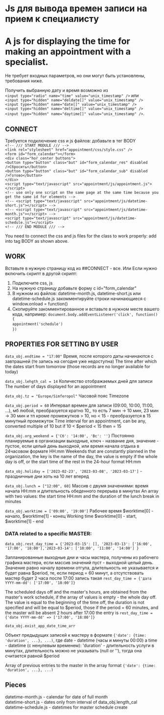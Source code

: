 # Js для вывода времен записи на прием к специалисту
# A js for displaying the time for making an appointment with a specialist.

Не требует входных параметров, но они могут быть установлены, требования ниже.

Получить выбранную дату и время возможно из    
`<input type="radio" name="time" value="unix_timestamp" />` или    
`<input type="hidden" name="deldate[]" value="unix_timestamp" />`   
`<input type="hidden" name="date[]" value="unix_timestamp" />`   
`<input type="hidden" name="deltime[]" value="unix_timestamp" />`   
`<input type="hidden" name="daytime[]" value="unix_timestamp" />`.

## CONNECT
Требуется подключение css и js файлов: добавьте в тег BODY   
`<!-- /// START MODULE /// -->`   
`<link rel="stylesheet" href="appointment/css/style.css" />`   
`<form id="form_calendar"></form>`   
`<div class="hor_center buttons">`   
`<button type="button" class="but" id="form_calendar_res" disabled />Сбросить</button>`    
`<button type="button" class="but" id="form_calendar_sub" disabled />Готово</button>`   
`</div>`   
`<script type="text/javascript" src="appointment/js/appointment.js"></script>`   
`<!-- use only one script on the same page at the same time because you get the same id for elements -->`   
`<!-- <script type="text/javascript" src="appointment/js/datetime-short.js"></script> -->`   
`<!-- <script type="text/javascript" src="appointment/js/datetime-month.js"></script> -->`   
`<script type="text/javascript" src="appointment/js/datetime-schedule.js"></script>`   
`<!-- /// END MODULE /// -->`

You need to connect the css and js files for the class to work properly:
add into tag BODY as shown above.

## WORK
Вставьте в нужную страницу код из ##CONNECT - все.
Или
Если нужно включить скрипт в другой скрипт:
1. Подключите css, js
2. На нужную страницу добавьте форму с id="form_calendar"
3. В нужном из файлов: datetime-month.js, datetime-short.js или datetime-schedule.js
закомментируйте строки начинающиеся с window.onload = function()
4. Скопируйте закомментированное и вставьте в нужном месте вашего кода, например:
`document.body.addEventListener('click', function(){`   
`appointment('schedule')`   
`})`

## PROPERTIES FOR SETTING BY USER

`data_obj.endtime = "17:00"`
Время, после которого даты начинаются с завтрашней (те запись на сегодня уже недоступна)
The time after which the dates start from tomorrow (those records are no longer available for today)

`data_obj.lehgth_cal = 14`
Количество отображаемых дней для записи
The number of days displayed for an appointment

`data_obj.tz = "Europe/Simferopol"`
Часовой пояс
Timezone

`data_obj.period = 60`
Интервал времен для записи (09:00, 10:00, 11:00, ...),
мб любой, преобразуется кратно 10,, то есть 7 мин -> 10 мин, 23 мин -> 30 мин и тп
кроме промежутков > 10, но < 15 - преобразуется в 15 минутный промежуток
Time interval for an appointment, can be any, converted multiple of 10
but if 10 < $period < 15 then = 15

`data_obj.org_weekend = {'Сб': '14:00', 'Вс': ''}`
Постоянно планируемые в организации выходные, ключ - название дня,
значение - пустое, если целый день выходной,
или время начала отдыха в 24часовом формате HH:mm
Weekends that are constantly planned in the organization, the key is the name of the day,
the value is empty if the whole day is off,
or the start time of the rest in the 24-hour format HH:mm

`data_obj.holiday = ['2023-02-23', '2023-03-08', '2023-03-17']` - праздничные дни хоть на 10 лет вперед

`data_obj.lunch = ["12:00", 60]`
Массив c двумя значениями: время начала HH:mm и длительность обеденного перерыва в минутах
An array with two values: the start time HH:mm and the duration of the lunch break in minutes

`data_obj.worktime = ['09:00', '19:00']`
Рабочее время $worktime[0] - начало, $worktime[1] - конец
Working time $worktime[0] - start, $worktime[1] - end


### DATA related to a specific MASTER:

`data_obj.rest_day_time = {'2023-03-15': [], '2023-03-13': ['16:00', '17:00', '18:00'],'2023-03-14': ['10:00', '11:00', '14:00'] }`

Запланированные выходные дни и часы мастера,
получены из рабочего графика мастера, если массив значений пуст - выходной целый день.
Значение равно началу времени отгула, длительность не указывается и будет равна $period,
те, если период = 60 минут, а отсутствовать мастер будет 2 часа после 17:00
запись такая `rest_day_time = {'дата YYYY-mm-dd': ['17:00', '18:00']}`

The scheduled days off and the master's hours,
are obtained from the master's work schedule, if the array of values is empty - the whole day off.
The value is equal to the beginning of the time off, the duration is not specified and will be equal to $period,
those if the period = 60 minutes, and the master will be absent 2 hours after 17:00
the entry is `rest_day_time = {'date YYYY-mm-dd' => ['17:00', '18:00']}`

`data_obj.exist_app_date_time_arr`

Объект предыдущих записей к мастеру
в формате `{'date': {time: 'duration', ...}, ...)`,
где date - datetime (часы и минуты 00:00)
а time - datetime (с ненулевым временем): 'duration' - длительность услуги в минутах,
длительность можно не указывать (null or ''), тогда она считается равной $period

Array of previous entries to the master
in the array format `{'date': {time: 'duration', ...}, ...)`

## Pieces
datetime-month.js - calendar for date of full month   
datetime-short.js - dates only from interval of data_obj.length_cal   
datetime-schedule.js - datetimes for master schedule create
